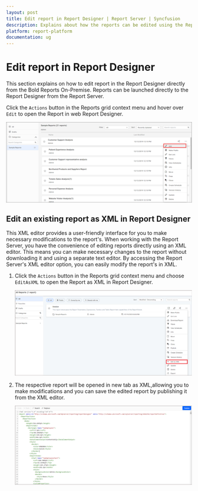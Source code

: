 ```yaml
---
layout: post
title: Edit report in Report Designer | Report Server | Syncfusion
description: Explains about how the reports can be edited using the Report Designer directly from the Bold Reports On-Premise.
platform: report-platform
documentation: ug
---
```


# Edit report in Report Designer

This section explains on how to edit report in the Report Designer directly from the Bold Reports On-Premise. Reports can be launched directly to the Report Designer from the Report Server.

Click the `Actions` button in the Reports grid context menu and hover over `Edit` to open the Report in web Report Designer.

![Edit report in Report Designer](/static/assets/on-premise/images/manage-content/manage-reports/open-in-Report-designer.png)

## Edit an existing report as XML in Report Designer

This XML editor provides a user-friendly interface for you to make necessary modifications to the report's. When working with the Report Server, you have the convenience of editing reports directly using an XML editor. This means you can make necessary changes to the report without downloading it and using a separate text editor. By accessing the Report Server's XML editor option, you can easily modify the report's in XML.

1. Click the `Actions` button in the Reports grid context menu and choose `EditAsXML` to open the Report as XML in Report Designer.

    ![Edit report in XML](/static/assets/on-premise/images/manage-content/manage-reports/edit-report-xml.png)

2. The respective report will be opened in new tab as XML,allowing you to make modifications and you can save the edited report by publishing it from the XML editor.

    ![Edit report XML View](/static/assets/on-premise/images/manage-content/manage-reports/edit-report-xml-view.png)